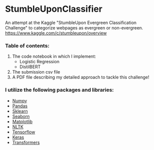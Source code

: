 # StumbleUponClassifier
An attempt at the Kaggle "StumbleUpon Evergreen Classification Challenge" to categorize webpages as evergreen or non-evergreen. 
https://www.kaggle.com/c/stumbleupon/overview

### Table of contents:
1. The code notebook in which I implement:
    * Logistic Regression
    * DistilBERT 
2. The submission csv file
3. A PDF file describing my detailed approach to tackle this challenge!

### I utilize the following packages and libraries:
* [Numpy](https://numpy.org/)
* [Pandas](https://pandas.pydata.org/)
* [Sklearn](https://scikit-learn.org/stable/)
* [Seaborn](https://seaborn.pydata.org/)
* [Matplotlib](https://matplotlib.org/stable/index.html) 
* [NLTK](https://www.nltk.org/)
* [Tensorflow](https://www.tensorflow.org/)
* [Keras](https://keras.io/)
* [Transformers](https://huggingface.co/transformers/)
